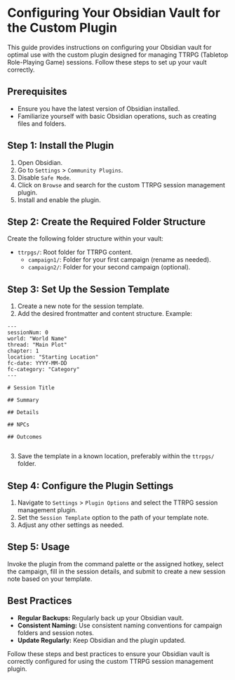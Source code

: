 # Configuring Your Obsidian Vault for the Custom Plugin

This guide provides instructions on configuring your Obsidian vault for optimal use with the custom plugin designed for managing TTRPG (Tabletop Role-Playing Game) sessions. Follow these steps to set up your vault correctly.

## Prerequisites

- Ensure you have the latest version of Obsidian installed.
- Familiarize yourself with basic Obsidian operations, such as creating files and folders.

## Step 1: Install the Plugin

1. Open Obsidian.
2. Go to `Settings` > `Community Plugins`.
3. Disable `Safe Mode`.
4. Click on `Browse` and search for the custom TTRPG session management plugin.
5. Install and enable the plugin.

## Step 2: Create the Required Folder Structure

Create the following folder structure within your vault:

- `ttrpgs/`: Root folder for TTRPG content.
  - `campaign1/`: Folder for your first campaign (rename as needed).
  - `campaign2/`: Folder for your second campaign (optional).

## Step 3: Set Up the Session Template

1. Create a new note for the session template.
2. Add the desired frontmatter and content structure. Example:

```
---
sessionNum: 0
world: "World Name"
thread: "Main Plot"
chapter: 1
location: "Starting Location"
fc-date: YYYY-MM-DD
fc-category: "Category"
---

# Session Title

## Summary

## Details

## NPCs

## Outcomes


```

3. Save the template in a known location, preferably within the `ttrpgs/` folder.

## Step 4: Configure the Plugin Settings

1. Navigate to `Settings` > `Plugin Options` and select the TTRPG session management plugin.
2. Set the `Session Template` option to the path of your template note.
3. Adjust any other settings as needed.

## Step 5: Usage

Invoke the plugin from the command palette or the assigned hotkey, select the campaign, fill in the session details, and submit to create a new session note based on your template.

## Best Practices

- **Regular Backups:** Regularly back up your Obsidian vault.
- **Consistent Naming:** Use consistent naming conventions for campaign folders and session notes.
- **Update Regularly:** Keep Obsidian and the plugin updated.

Follow these steps and best practices to ensure your Obsidian vault is correctly configured for using the custom TTRPG session management plugin.
